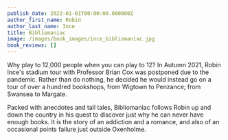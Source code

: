 ```yaml
---
publish_date: 2022-01-01T00:00:00.000000Z
author_first_name: Robin
author_last_name: Ince
title: Bibliomaniac
image: /images/book_images/ince_bibliomaniac.jpg
book_reviews: []
---
```

Why play to 12,000 people when you can play to 12? In Autumn 2021, Robin Ince's stadium tour with Professor Brian Cox was postponed due to the pandemic. Rather than do nothing, he decided he would instead go on a tour of over a hundred bookshops, from Wigtown to Penzance; from Swansea to Margate.

Packed with anecdotes and tall tales, Bibliomaniac follows Robin up and down the country in his quest to discover just why he can never have enough books. It is the story of an addiction and a romance, and also of an occasional points failure just outside Oxenholme.